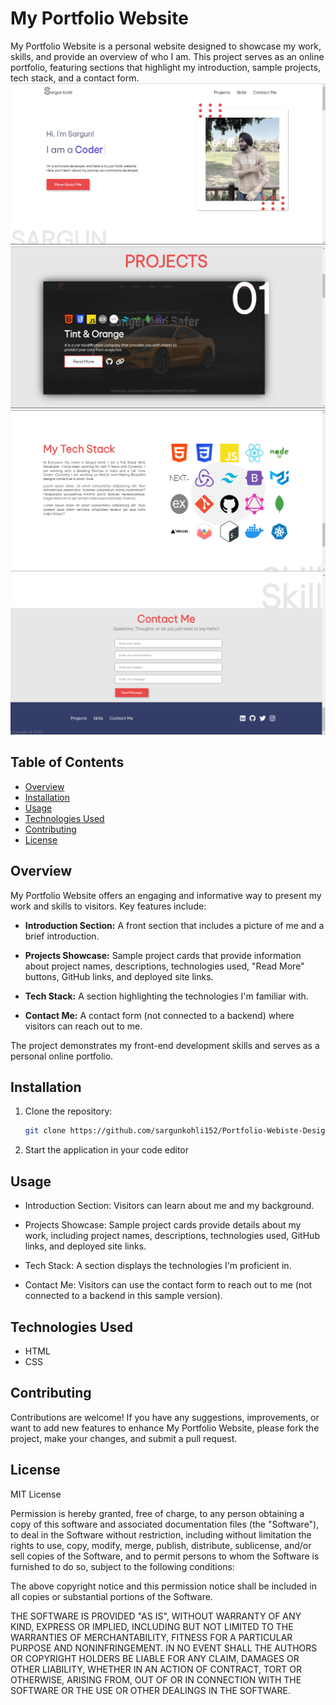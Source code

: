 # My Portfolio Website

My Portfolio Website is a personal website designed to showcase my work, skills, and provide an overview of who I am. This project serves as an online portfolio, featuring sections that highlight my introduction, sample projects, tech stack, and a contact form.
![My Portfolio Website](images/pp1.png)
![My Portfolio Website](images/pp2.png)
![My Portfolio Website](images/pp3.png)
![My Portfolio Website](images/pp4.png)

## Table of Contents

- [Overview](#overview)
- [Installation](#installation)
- [Usage](#usage)
- [Technologies Used](#technologies-used)
- [Contributing](#contributing)
- [License](#license)

## Overview

My Portfolio Website offers an engaging and informative way to present my work and skills to visitors. Key features include:

- **Introduction Section:** A front section that includes a picture of me and a brief introduction.

- **Projects Showcase:** Sample project cards that provide information about project names, descriptions, technologies used, "Read More" buttons, GitHub links, and deployed site links.

- **Tech Stack:** A section highlighting the technologies I'm familiar with.

- **Contact Me:** A contact form (not connected to a backend) where visitors can reach out to me.

The project demonstrates my front-end development skills and serves as a personal online portfolio.

## Installation

1. Clone the repository:

   ```bash
   git clone https://github.com/sargunkohli152/Portfolio-Webiste-Design.git

2. Start the application in your code editor

## Usage
 - Introduction Section: Visitors can learn about me and my background.

 - Projects Showcase: Sample project cards provide details about my work, including project 
   names, descriptions, technologies used, GitHub links, and deployed site links.

 - Tech Stack: A section displays the technologies I'm proficient in.

 - Contact Me: Visitors can use the contact form to reach out to me (not connected to a 
   backend in this sample version).

## Technologies Used
 - HTML
 - CSS

## Contributing
Contributions are welcome! If you have any suggestions, improvements, or want to add new features to enhance My Portfolio Website, please fork the project, make your changes, and submit a pull request.

## License
MIT License

Permission is hereby granted, free of charge, to any person obtaining a copy of this software and associated documentation files (the "Software"), to deal in the Software without restriction, including without limitation the rights to use, copy, modify, merge, publish, distribute, sublicense, and/or sell copies of the Software, and to permit persons to whom the Software is furnished to do so, subject to the following conditions:

The above copyright notice and this permission notice shall be included in all copies or substantial portions of the Software.

THE SOFTWARE IS PROVIDED "AS IS", WITHOUT WARRANTY OF ANY KIND, EXPRESS OR IMPLIED, INCLUDING BUT NOT LIMITED TO THE WARRANTIES OF MERCHANTABILITY, FITNESS FOR A PARTICULAR PURPOSE AND NONINFRINGEMENT. IN NO EVENT SHALL THE AUTHORS OR COPYRIGHT HOLDERS BE LIABLE FOR ANY CLAIM, DAMAGES OR OTHER LIABILITY, WHETHER IN AN ACTION OF CONTRACT, TORT OR OTHERWISE, ARISING FROM, OUT OF OR IN CONNECTION WITH THE SOFTWARE OR THE USE OR OTHER DEALINGS IN THE SOFTWARE.
